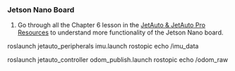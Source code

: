 

### Jetson Nano Board

1. Go through all the Chapter 6 lesson in the [JetAuto & JetAuto Pro Resources](https://drive.google.com/drive/folders/16pwHYO8rK-22oAzStc7-olP9Weq7AbzY) to understand more functionality of the Jetson Nano board.

roslaunch jetauto_peripherals imu.launch
rostopic echo /imu_data

roslaunch jetauto_controller odom_publish.launch
rostopic echo /odom_raw



<!--

sudo apt-get install ros-melodic-slam-gmapping


-->